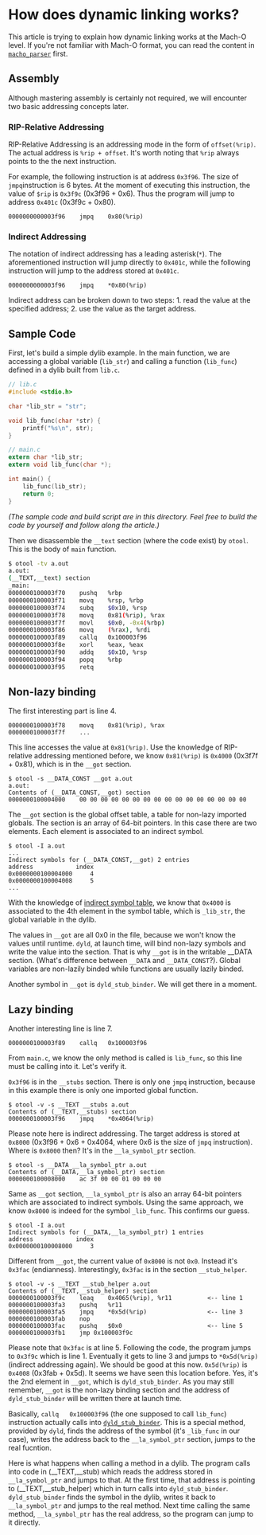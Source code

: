 # How does dynamic linking works?

This article is trying to explain how dynamic linking works at the Mach-O level. If you're not familiar with Mach-O format, you can read the content in [`macho_parser`](https://github.com/qyang-nj/llios/tree/main/macho_parser) first.

## Assembly
Although mastering assembly is certainly not required, we will encounter two basic addressing concepts later.

### RIP-Relative Addressing
RIP-Relative Addressing is an addressing mode in the form of `offset(%rip)`. The actual address is `%rip + offset`. It's worth noting that `%rip` always points to the the next instruction.

For example, the following instruction is at address `0x3f96`. The size of `jmpq`instruction is 6 bytes. At the moment of executing this instruction, the value of `$rip` is `0x3f9c` (0x3f96 + 0x6). Thus the program will jump to address `0x401c` (0x3f9c + 0x80).
```
0000000000003f96    jmpq    0x80(%rip)
```

### Indirect Addressing
The notation of indirect addressing has a leading asterisk(`*`). The aforementioned instruction will jump directly to `0x401c`, while the following instruction will jump to the address stored at `0x401c`.
```
0000000000003f96    jmpq    *0x80(%rip)
```
Indirect address can be broken down to two steps: 1. read the value at the specified address; 2. use the value as the target address.

## Sample Code
First, let's build a simple dylib example. In the main function, we are accessing a global variable (`lib_str`) and calling a function (`lib_func`) defined in a dylib built from `lib.c`.

```c
// lib.c
#include <stdio.h>

char *lib_str = "str";

void lib_func(char *str) {
    printf("%s\n", str);
}

```

``` c
// main.c
extern char *lib_str;
extern void lib_func(char *);

int main() {
    lib_func(lib_str);
    return 0;
}
```
*(The sample code and build script are in this directory. Feel free to build the code by yourself and follow along the article.)*

Then we disassemble the `__text` section (where the code exist) by `otool`. This is the body of `main` function.

``` bash
$ otool -tv a.out
a.out:
(__TEXT,__text) section
_main:
0000000100003f70	pushq	%rbp
0000000100003f71	movq	%rsp, %rbp
0000000100003f74	subq	$0x10, %rsp
0000000100003f78	movq	0x81(%rip), %rax
0000000100003f7f	movl	$0x0, -0x4(%rbp)
0000000100003f86	movq	(%rax), %rdi
0000000100003f89	callq	0x100003f96
0000000100003f8e	xorl	%eax, %eax
0000000100003f90	addq	$0x10, %rsp
0000000100003f94	popq	%rbp
0000000100003f95	retq
```

## Non-lazy binding
The first interesting part is line 4.
```
0000000100003f78    movq    0x81(%rip), %rax
0000000100003f7f    ...
```
This line  accesses the value at `0x81(%rip)`. Use the knowledge of RIP-relative addressing mentioned before, we know `0x81(%rip)` is `0x4000` (0x3f7f + 0x81), which is in the `__got` section.

```
$ otool -s __DATA_CONST __got a.out
a.out:
Contents of (__DATA_CONST,__got) section
0000000100004000	00 00 00 00 00 00 00 00 00 00 00 00 00 00 00 00
```

The `__got` section is the global offset table, a table for non-lazy imported globals. The section is an array of 64-bit pointers. In this case there are two elements. Each element is associated to an indirect symbol.

```
$ otool -I a.out
...
Indirect symbols for (__DATA_CONST,__got) 2 entries
address            index
0x0000000100004000     4
0x0000000100004008     5
...
```

With the knowledge of [indirect symbol table](https://github.com/qyang-nj/llios/tree/main/macho_parser#indirect-symbol-table), we know that `0x4000` is associated to the 4th element in the symbol table, which is `_lib_str`, the global variable in the dylib.

The values in `__got` are all 0x0 in the file, because we won't know the values until runtime. `dyld`, at launch time, will bind non-lazy symbols and write the value into the section. That is why `__got` is in the writable __DATA section. (What's difference between `__DATA` and `__DATA_CONST`?). Global variables are non-lazily binded while functions are usually lazily binded.

Another symbol in `__got` is `dyld_stub_binder`. We will get there in a moment.


## Lazy binding
Another interesting line is line 7.
```
0000000100003f89	callq	0x100003f96
```
From `main.c`, we know the only method is called is `lib_func`, so this line must be calling into it. Let's verify it.

`0x3f96` is in the `__stubs` section. There is only one `jmpq` instruction, because in this example there is only one imported global function.
```
$ otool -v -s __TEXT __stubs a.out
Contents of (__TEXT,__stubs) section
0000000100003f96	jmpq	*0x4064(%rip)
```

Please note here is indirect addressing. The target address is stored at `0x8000` (0x3f96 + 0x6 + 0x4064, where 0x6 is the size of `jmpq` instruction). Where is `0x8000` then? It's in the `__la_symbol_ptr` section.
```
$ otool -s __DATA __la_symbol_ptr a.out
Contents of (__DATA,__la_symbol_ptr) section
0000000100008000	ac 3f 00 00 01 00 00 00
```

Same as `__got` section, `__la_symbol_ptr` is also an array 64-bit pointers which are associated to indirect symbols. Using the same approach, we know `0x8000` is indeed for the symbol `_lib_func`. This confirms our guess.
```
$ otool -I a.out
Indirect symbols for (__DATA,__la_symbol_ptr) 1 entries
address            index
0x0000000100008000     3
```

Different from `__got`, the current value of `0x8000` is not `0x0`. Instead it's `0x3fac` (endianness). Interestingly, `0x3fac` is in the section `__stub_helper`.
```
$ otool -v -s __TEXT __stub_helper a.out
Contents of (__TEXT,__stub_helper) section
0000000100003f9c	leaq	0x4065(%rip), %r11          <-- line 1
0000000100003fa3	pushq	%r11
0000000100003fa5	jmpq	*0x5d(%rip)                 <-- line 3
0000000100003fab	nop
0000000100003fac	pushq	$0x0                        <-- line 5
0000000100003fb1	jmp	0x100003f9c
```
Please note that `0x3fac` is at line 5. Following the code, the program jumps to `0x3f9c` which is line 1. Eventually it gets to line 3 and jumps to `*0x5d(%rip)` (indirect addressing again). We should be good at this now. `0x5d(%rip)` is `0x4008` (0x3fab + 0x5d). It seems we have seen this location before. Yes, it's the 2nd element in `__got`, which is `dyld_stub_binder`. As you may still remember, `__got` is the non-lazy binding section and the address of `dyld_stub_binder` will be written there at launch time.

Basically, `callq	0x100003f96` (the one supposed to call `lib_func`) instruction actually calls into [`dyld_stub_binder`](https://opensource.apple.com/source/dyld/dyld-195.5/src/dyld_stub_binder.s.auto.html). This is a special method, provided by `dyld`, finds the address of the symbol (it's `_lib_func` in our case), writes the address back to the `__la_symbol_ptr` section, jumps to the real fucntion.

Here is what happens when calling a method in a dylib. The program calls into code in (__TEXT,__stub) which reads the address stored in `__la_symbol_ptr` and jumps to that. At the first time, that address is pointing to (__TEXT,__stub_helper) which in turn calls into `dyld_stub_binder`. `dyld_stub_binder` finds the symbol in the dylib, writes it back to `__la_symbol_ptr` and jumps to the real method. Next time calling the same method, `__la_symbol_ptr` has the real address, so the program can jump to it directly.
